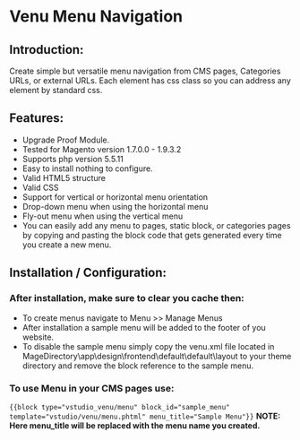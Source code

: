 # Venu Menu Navigation

## Introduction:

Create simple but versatile menu navigation from CMS pages, Categories URLs, or external URLs. Each element has css class so you can address any element by standard css.

## Features:

* Upgrade Proof Module.
* Tested for Magento version 1.7.0.0 - 1.9.3.2
* Supports php version 5.5.11
* Easy to install nothing to configure.
* Valid HTML5 structure
* Valid CSS
* Support for vertical or horizontal menu orientation
* Drop-down menu when using the horizontal menu
* Fly-out menu when using the vertical menu
* You can easily add any menu to pages, static block, or categories pages by copying and pasting the block code that gets generated every time you create a new menu.
 

## Installation / Configuration:

### After installation, make sure to clear you cache then:
* To create menus navigate to Menu >> Manage Menus
* After installation a sample menu will be added to the footer of you website.
* To disable the sample menu simply copy the venu.xml file located in MageDirectory\app\design\frontend\default\default\layout  to your theme directory and remove the block reference to the sample menu.
### To use Menu in your CMS pages use:
`{{block type="vstudio_venu/menu" block_id="sample_menu" template="vstudio/venu/menu.phtml" menu_title="Sample Menu"}}`
 **NOTE: Here menu_title will be replaced with the menu name you created.**
